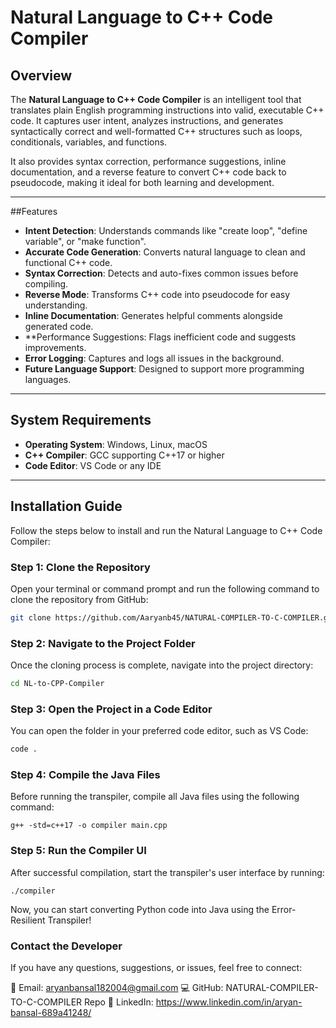 # Natural Language to C++ Code Compiler

## Overview

The **Natural Language to C++ Code Compiler** is an intelligent tool that translates plain English programming instructions into valid, executable C++ code. It captures user intent, analyzes instructions, and generates syntactically correct and well-formatted C++ structures such as loops, conditionals, variables, and functions.

It also provides syntax correction, performance suggestions, inline documentation, and a reverse feature to convert C++ code back to pseudocode, making it ideal for both learning and development.

---

##Features

- **Intent Detection**: Understands commands like "create loop", "define variable", or "make function".
- **Accurate Code Generation**: Converts natural language to clean and functional C++ code.
- **Syntax Correction**: Detects and auto-fixes common issues before compiling.
- **Reverse Mode**: Transforms C++ code into pseudocode for easy understanding.
- **Inline Documentation**: Generates helpful comments alongside generated code.
- **Performance Suggestions: Flags inefficient code and suggests improvements.
- **Error Logging**: Captures and logs all issues in the background.
- **Future Language Support**: Designed to support more programming languages.

---

## System Requirements

- **Operating System**: Windows, Linux, macOS
- **C++ Compiler**: GCC supporting C++17 or higher
- **Code Editor**: VS Code or any IDE
---

## Installation Guide

Follow the steps below to install and run the Natural Language to C++ Code Compiler:

### Step 1: Clone the Repository

Open your terminal or command prompt and run the following command to clone the repository from GitHub:

```bash
git clone https://github.com/Aaryanb45/NATURAL-COMPILER-TO-C-COMPILER.git
```

### Step 2: Navigate to the Project Folder

Once the cloning process is complete, navigate into the project directory:

```bash
cd NL-to-CPP-Compiler
```

### Step 3: Open the Project in a Code Editor

You can open the folder in your preferred code editor, such as VS Code:

```bash
code .
```

### Step 4: Compile the Java Files

Before running the transpiler, compile all Java files using the following command:

```
g++ -std=c++17 -o compiler main.cpp
```

### Step 5: Run the Compiler UI

After successful compilation, start the transpiler's user interface by running:

```
./compiler

```

Now, you can start converting Python code into Java using the Error-Resilient Transpiler!

### Contact the Developer

If you have any questions, suggestions, or issues, feel free to connect:

📧 Email: aryanbansal182004@gmail.com
💻 GitHub: NATURAL-COMPILER-TO-C-COMPILER Repo
🔗 LinkedIn: https://www.linkedin.com/in/aryan-bansal-689a41248/


